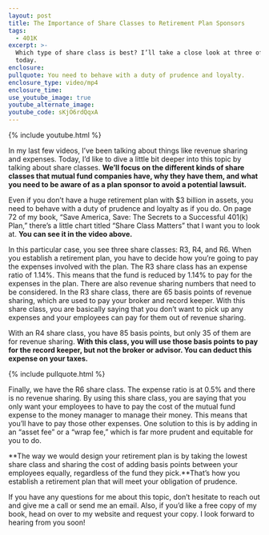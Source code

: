```yaml
---
layout: post
title: The Importance of Share Classes to Retirement Plan Sponsors
tags:
  - 401K
excerpt: >-
  Which type of share class is best? I’ll take a close look at three of them
  today.
enclosure:
pullquote: You need to behave with a duty of prudence and loyalty.
enclosure_type: video/mp4
enclosure_time:
use_youtube_image: true
youtube_alternate_image:
youtube_code: sKjO6rdQqxA
---
```



{% include youtube.html %}

In my last few videos, I’ve been talking about things like revenue sharing and expenses. Today, I’d like to dive a little bit deeper into this topic by talking about share classes. **We’ll focus on the different kinds of share classes that mutual fund companies have, why they have them, and what you need to be aware of as a plan sponsor to avoid a potential lawsuit.**

Even if you don’t have a huge retirement plan with $3 billion in assets, you need to behave with a duty of prudence and loyalty as if you do. On page 72 of my book, “Save America, Save: The Secrets to a Successful 401(k) Plan,” there’s a little chart titled “Share Class Matters” that I want you to look at. **You can see it in the video above.**

In this particular case, you see three share classes: R3, R4, and R6. When you establish a retirement plan, you have to decide how you’re going to pay the expenses involved with the plan. The R3 share class has an expense ratio of 1.14%. This means that the fund is reduced by 1.14% to pay for the expenses in the plan. There are also revenue sharing numbers that need to be considered. In the R3 share class, there are 65 basis points of revenue sharing, which are used to pay your broker and record keeper. With this share class, you are basically saying that you don’t want to pick up any expenses and your employees can pay for them out of revenue sharing.

With an R4 share class, you have 85 basis points, but only 35 of them are for revenue sharing. **With this class, you will use those basis points to pay for the record keeper, but not the broker or advisor. You can deduct this expense on your taxes.**

{% include pullquote.html %}

Finally, we have the R6 share class. The expense ratio is at 0.5% and there is no revenue sharing. By using this share class, you are saying that you only want your employees to have to pay the cost of the mutual fund expense to the money manager to manage their money. This means that you’ll have to pay those other expenses. One solution to this is by adding in an “asset fee” or a “wrap fee,” which is far more prudent and equitable for you to do.

**The way we would design your retirement plan is by taking the lowest share class and sharing the cost of adding basis points between your employees equally, regardless of the fund they pick.**That’s how you establish a retirement plan that will meet your obligation of prudence.

If you have any questions for me about this topic, don’t hesitate to reach out and give me a call or send me an email. Also, if you’d like a free copy of my book, head on over to my website and request your copy. I look forward to hearing from you soon!
